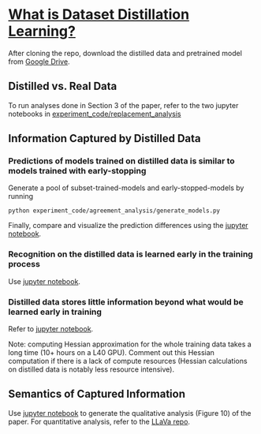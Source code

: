 # [What is Dataset Distillation Learning?](https://arxiv.org/abs/2406.04284)

After cloning the repo, download the distilled data and pretrained model from [Google Drive](https://drive.google.com/drive/folders/1kTQnt5WszAgifbyCYVPnaUYQrdqlAkNT?usp=sharing).

## Distilled vs. Real Data
To run analyses done in Section 3 of the paper, refer to the two jupyter notebooks in [experiment_code/replacement_analysis](https://github.com/princetonvisualai/What-is-Dataset-Distillation-Learning/tree/main/experiment_code/replacement_analysis)

## Information Captured by Distilled Data
### Predictions of models trained on distilled data is similar to models trained with early-stopping
Generate a pool of subset-trained-models and early-stopped-models by running
```
python experiment_code/agreement_analysis/generate_models.py 
```
Finally, compare and visualize the prediction differences using the [jupyter notebook](https://github.com/princetonvisualai/What-is-Dataset-Distillation-Learning/blob/main/experiment_code/agreement_analysis/compare_models.ipynb).

### Recognition on the distilled data is learned early in the training process
Use [jupyter notebook](https://github.com/princetonvisualai/What-is-Dataset-Distillation-Learning/blob/main/experiment_code/early_training_analysis/recognition.ipynb).

### Distilled data stores little information beyond what would be learned early in training
Refer to [jupyter notebook](https://github.com/princetonvisualai/What-is-Dataset-Distillation-Learning/blob/main/experiment_code/early_training_analysis/Hessian.ipynb). 

Note: computing Hessian approximation for the whole training data takes a long time (10+ hours on a L40 GPU). Comment out this Hessian computation if there is a lack of compute resources (Hessian calculations on distilled data is notably less resource intensive). 

## Semantics of Captured Information
Use [jupyter notebook](https://github.com/princetonvisualai/What-is-Dataset-Distillation-Learning/blob/main/experiment_code/influence_analysis/influence.ipynb) to generate the qualitative analysis (Figure 10) of the paper. For quantitative analysis, refer to the [LLaVa repo](https://github.com/haotian-liu/LLaVA). 
